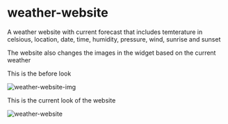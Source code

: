 # weather-website

A weather website with current forecast that includes temterature in celsious, location, date, time, humidity, pressure, wind, sunrise and sunset

The website also changes the images in the widget based on the current weather

This is the before look

![weather-website-img](https://user-images.githubusercontent.com/44105016/142835446-f6cdc7f4-4332-43a2-a8ff-333048ffb04e.png)

This is the current look of the website

![weather-website](https://user-images.githubusercontent.com/44105016/178471880-c20e8c68-5fa6-4f32-b309-f4b972bdbe02.png)
